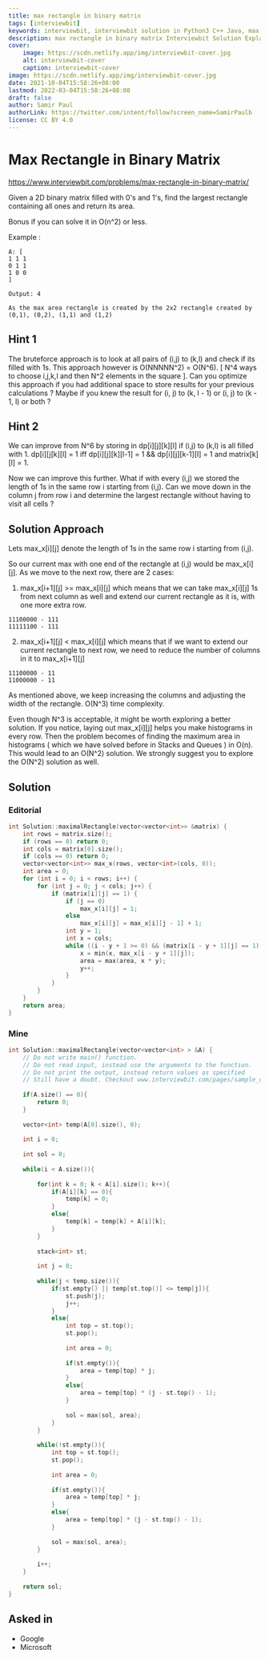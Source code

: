 ```yaml
---
title: max rectangle in binary matrix
tags: [interviewbit]
keywords: interviewbit, interviewbit solution in Python3 C++ Java, max rectangle in binary matrix solution
description: max rectangle in binary matrix Interviewbit Solution Explained
cover:
    image: https://scdn.netlify.app/img/interviewbit-cover.jpg
    alt: interviewbit-cover
    caption: interviewbit-cover
image: https://scdn.netlify.app/img/interviewbit-cover.jpg
date: 2021-10-04T15:58:26+08:00
lastmod: 2022-03-04T15:58:26+08:00
draft: false
author: Samir Paul
authorLink: https://twitter.com/intent/follow?screen_name=SamirPaulb
license: CC BY 4.0
---
```


# Max Rectangle in Binary Matrix

https://www.interviewbit.com/problems/max-rectangle-in-binary-matrix/

Given a 2D binary matrix filled with 0's and 1's, find the largest rectangle containing all ones and return its area.

Bonus if you can solve it in O(n^2) or less.

Example :
```
A: [
1 1 1
0 1 1
1 0 0
]

Output: 4 

As the max area rectangle is created by the 2x2 rectangle created by (0,1), (0,2), (1,1) and (1,2)
```

## Hint 1

The bruteforce approach is to look at all pairs of (i,j) to (k,l) and check if its filled with 1s. This approach however is O(NNNNN^2) = O(N^6). [ N^4 ways to choose i,j,k,l and then N^2 elements in the square ]. 
Can you optimize this approach if you had additional space to store results for your previous calculations ? 
Maybe if you knew the result for (i, j) to (k, l - 1) or (i, j) to (k - 1, l) or both ?

## Hint 2

We can improve from N^6 by storing in dp[i][j][k][l] if (i,j) to (k,l) is all filled with 1. 
dp[i][j[k][l] = 1 iff dp[i][j][k][l-1] = 1 && dp[i][j][k-1][l] = 1 and matrix[k][l] = 1.

Now we can improve this further. What if with every (i,j) we stored the length of 1s in the same row i starting from (i,j). 
Can we move down in the column j from row i and determine the largest rectangle without having to visit all cells ?

## Solution Approach

Lets max_x[i][j] denote the length of 1s in the same row i starting from (i,j).

So our current max with one end of the rectangle at (i,j) would be max_x[i][j]. 
As we move to the next row, there are 2 cases: 
1) max_x[i+1][j] >= max_x[i][j] which means that we can take max_x[i][j] 1s from next column as well and extend our current rectangle as it is, with one more extra row.
```
11100000 - 111
11111100 - 111
```

2) max_x[i+1][j] < max_x[i][j] which means that if we want to extend our current rectangle to next row, we need to reduce the number of columns in it to max_x[i+1][j]
```
11100000 - 11 
11000000 - 11
```
As mentioned above, we keep increasing the columns and adjusting the width of the rectangle. 
O(N^3) time complexity.

Even though N^3 is acceptable, it might be worth exploring a better solution. 
If you notice, laying out max_x[i][j] helps you make histograms in every row. Then the problem becomes of finding the maximum area in histograms ( which we have solved before in Stacks and Queues ) in O(n). This would lead to an O(N^2) solution. We strongly suggest you to explore the O(N^2) solution as well.

## Solution

### Editorial
```cpp
int Solution::maximalRectangle(vector<vector<int>> &matrix) {
    int rows = matrix.size();
    if (rows == 0) return 0;
    int cols = matrix[0].size();
    if (cols == 0) return 0;
    vector<vector<int>> max_x(rows, vector<int>(cols, 0));
    int area = 0;
    for (int i = 0; i < rows; i++) {
        for (int j = 0; j < cols; j++) {
            if (matrix[i][j] == 1) {
                if (j == 0)
                    max_x[i][j] = 1;
                else
                    max_x[i][j] = max_x[i][j - 1] + 1;
                int y = 1;
                int x = cols;
                while ((i - y + 1 >= 0) && (matrix[i - y + 1][j] == 1)) {
                    x = min(x, max_x[i - y + 1][j]);
                    area = max(area, x * y);
                    y++;
                }
            }
        }
    }
    return area;
}
```

### Mine
```cpp
int Solution::maximalRectangle(vector<vector<int> > &A) {
    // Do not write main() function.
    // Do not read input, instead use the arguments to the function.
    // Do not print the output, instead return values as specified
    // Still have a doubt. Checkout www.interviewbit.com/pages/sample_codes/ for more details
    
    if(A.size() == 0){
        return 0;
    }
    
    vector<int> temp(A[0].size(), 0);
    
    int i = 0;
    
    int sol = 0;
    
    while(i < A.size()){
        
        for(int k = 0; k < A[i].size(); k++){
            if(A[i][k] == 0){
                temp[k] = 0;
            }
            else{
                temp[k] = temp[k] + A[i][k];
            }
        }
        
        stack<int> st;
        
        int j = 0;
        
        while(j < temp.size()){
            if(st.empty() || temp[st.top()] <= temp[j]){
                st.push(j);
                j++;
            }
            else{
                int top = st.top();
                st.pop();
                
                int area = 0;
                
                if(st.empty()){
                    area = temp[top] * j;
                }
                else{
                    area = temp[top] * (j - st.top() - 1);
                }
                
                sol = max(sol, area);
            }
        }
        
        while(!st.empty()){
            int top = st.top();
            st.pop();
            
            int area = 0;
            
            if(st.empty()){
                area = temp[top] * j;
            }
            else{
                area = temp[top] * (j - st.top() - 1);
            }
            
            sol = max(sol, area);
        }
    
        i++;    
    }
    
    return sol;
}

```

## Asked in
* Google
* Microsoft
